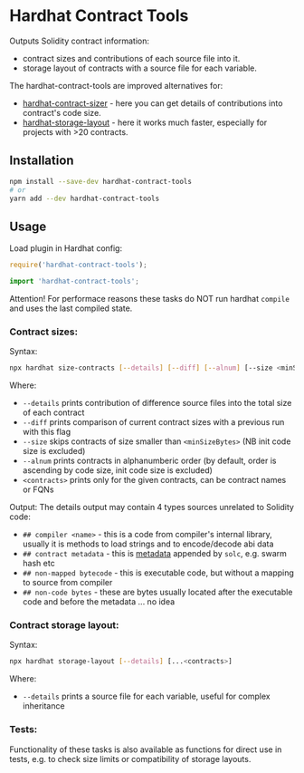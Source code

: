 # Hardhat Contract Tools

Outputs Solidity contract information:
* contract sizes and contributions of each source file into it.
* storage layout of contracts with a source file for each variable.

The hardhat-contract-tools are improved alternatives for:
* [hardhat-contract-sizer](https://github.com/ItsNickBarry/hardhat-contract-sizer/) - here you can get details of contributions into contract's code size.
* [hardhat-storage-layout](https://github.com/aurora-is-near/hardhat-storage-layout/) - here it works much faster, especially for projects with >20 contracts.


## Installation

```bash
npm install --save-dev hardhat-contract-tools
# or
yarn add --dev hardhat-contract-tools
```

## Usage

Load plugin in Hardhat config:

```javascript
require('hardhat-contract-tools');
```

```typescript
import 'hardhat-contract-tools';
```

Attention! For performace reasons these tasks do NOT run hardhat `compile` and uses the last compiled state. 

### Contract sizes:

Syntax:

```bash
npx hardhat size-contracts [--details] [--diff] [--alnum] [--size <minSizeBytes>] [...<contracts>]
```
Where:
* `--details` prints contribution of difference source files into the total size of each contract
* `--diff` prints comparison of current contract sizes with a previous run with this flag
* `--size` skips contracts of size smaller than `<minSizeBytes>` (NB init code size is excluded)
* `--alnum` prints contracts in alphanumberic order (by default, order is ascending by code size, init code size is excluded)
* `<contracts>` prints only for the given contracts, can be contract names or FQNs

Output:
The details output may contain 4 types sources unrelated to Solidity code:
* `## compiler <name>` - this is a code from compiler's internal library, usually it is methods to load strings and to encode/decode abi data
* `## contract metadata` - this is [metadata](https://docs.soliditylang.org/en/v0.8.15/metadata.html) appended by `solc`, e.g. swarm hash etc
* `## non-mapped bytecode` - this is executable code, but without a mapping to source from compiler 
* `## non-code bytes` - these are bytes usually located after the executable code and before the metadata ... no idea 

### Contract storage layout:

Syntax:

```bash
npx hardhat storage-layout [--details] [...<contracts>]
```
Where:
* `--details` prints a source file for each variable, useful for complex inheritance


### Tests:
Functionality of these tasks is also available as functions for direct use in tests, e.g. to check size limits or compatibility of storage layouts.


